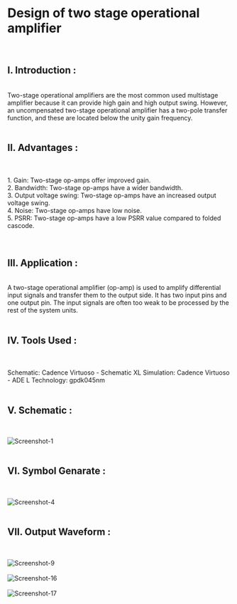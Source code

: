 # Design of two stage operational amplifier
<br>
<h2>I. Introduction :</h2><br>Two-stage operational amplifiers are the most common used multistage amplifier because it can provide high gain and high output swing. However, an uncompensated two-stage operational amplifier has a two-pole transfer function, and these are located below the unity gain frequency.
<br>
<br>
<h2>II. Advantages :</h2><br>
<br>
1. Gain: Two-stage op-amps offer improved gain.<br>
2. Bandwidth: Two-stage op-amps have a wider bandwidth.<br>
3. Output voltage swing: Two-stage op-amps have an increased output voltage swing.<br>
4. Noise: Two-stage op-amps have low noise.<br>
5. PSRR: Two-stage op-amps have a low PSRR value compared to folded cascode.<br>
<br>
<br>
<h2>III. Application :</h2>
<br>
A two-stage operational amplifier (op-amp) is used to amplify differential input signals and transfer them to the output side. It has two input pins and one output pin. The input signals are often too weak to be processed by the rest of the system units. 
<br>
<br>
<h2>IV. Tools Used : </h2>
<br>
<br>
Schematic: Cadence Virtuoso - Schematic XL
Simulation: Cadence Virtuoso - ADE L
Technology: gpdk045nm
<br>
<br>
<h2>V. Schematic :</h2>
<br>


![Screenshot-1](https://github.com/user-attachments/assets/c9a5afa0-8d8c-400b-837f-2c760c83829e)
<br>
<br>

<h2>VI. Symbol Genarate :</h2>
<br>


![Screenshot-4](https://github.com/user-attachments/assets/977fa926-0bf2-410b-aaea-a25807937e96)
<br>
<br>
<h2>VII. Output Waveform :</h2>
<br>

![Screenshot-9](https://github.com/user-attachments/assets/acf62c94-5933-4403-a010-8bfb36102b69)
<br>
<br>
![Screenshot-16](https://github.com/user-attachments/assets/e571f385-cdbd-4821-9161-ac5d17f815b9)
<br>
<br>
![Screenshot-17](https://github.com/user-attachments/assets/63cd4d02-33f8-4f9f-92dd-49affcaf1ebf)








